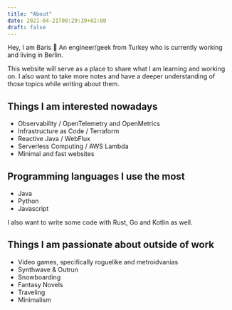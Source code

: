 ```yaml
---
title: "About"
date: 2021-04-21T00:29:39+02:00
draft: false
---
```


Hey, I am Baris 👋 
An engineer/geek from Turkey who is currently working and living in Berlin.

This website will serve as a place to share what I am learning and working on. I also want to take more notes and have a deeper understanding of those topics while writing about them.

## Things I am interested nowadays
- Observability / OpenTelemetry and OpenMetrics
- Infrastructure as Code / Terraform
- Reactive Java / WebFlux
- Serverless Computing / AWS Lambda
- Minimal and fast websites

## Programming languages I use the most
- Java
- Python
- Javascript

I also want to write some code with Rust, Go and Kotlin as well.

## Things I am passionate about outside of work
- Video games, specifically roguelike and metroidvanias
- Synthwave & Outrun
- Snowboarding
- Fantasy Novels
- Traveling
- Minimalism